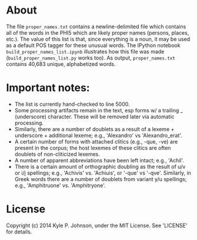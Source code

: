 # About
The file `proper_names.txt` contains a newline-delimited file which contains all of the words in the PHI5 which are likely proper names (persons, places, etc.). The value of this list is that, since everything is a noun, it may be used as a default POS tagger for these unusual words. The IPython notebook `build_proper_names_list.ipynb` illustrates how this file was made (`build_proper_names_list.py` works too). As output, `proper_names.txt` contains 40,683 unique, alphabetized words.

# Important notes:

* The list is currently hand-checked to line 5000.
* Some processing artifacts remain in the text, esp forms w/ a trailing _ (underscore) character. These will be removed later via automatic processing.
* Similarly, there are a number of doublets as a result of a lexeme + underscore + additional lexeme; e.g., 'Alexandro' vs 'Alexandro_erat'.
* A certain number of forms with attached clitics (e.g., -que, -ve) are present in the corpus; the host lexemes of these clitics are often doublets of non-cliticized lexemes.
* A number of apparent abbreviations have been left intact; e.g., 'Achil'.
* There is a certain amount of orthographic doubling as the result of u/v or i/j spellings; e.g., 'Achivis' vs. 'Achiuis', or '-que' vs '-qve'.  Similarly, in Greek words there are a number of doublets from variant y/u spellings; e.g., 'Amphitruone' vs. 'Amphitryone'.


# License
Copyright (c) 2014 Kyle P. Johnson, under the MIT License. See 'LICENSE' for details.
